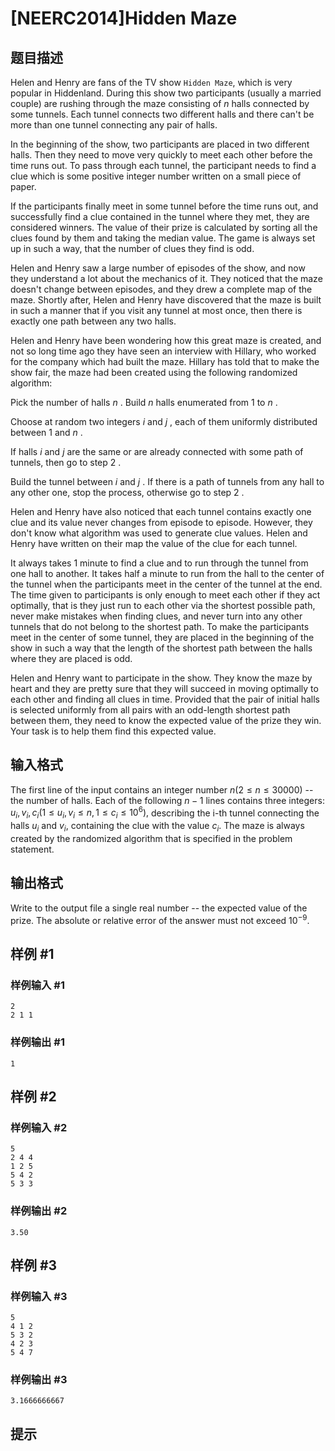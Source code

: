 # [NEERC2014]Hidden Maze

## 题目描述



Helen and Henry are fans of the TV show `Hidden Maze`, which is very popular in Hiddenland. During this show two participants (usually a married couple) are rushing through the maze consisting of $n$ halls connected by some tunnels. Each tunnel connects two different halls and there can't be more than one tunnel connecting any pair of halls.

In the beginning of the show, two participants are placed in two different halls. Then they need to move very quickly to meet each other before the time runs out. To pass through each tunnel, the participant needs to find a clue which is some positive integer number written on a small piece of paper.

If the participants finally meet in some tunnel before the time runs out, and successfully find a clue contained in the tunnel where they met, they are considered winners. The value of their prize is calculated by sorting all the clues found by them and taking the median value. The game is always set up in such a way, that the number of clues they find is odd.

Helen and Henry saw a large number of episodes of the show, and now they understand a lot about the mechanics of it. They noticed that the maze doesn't change between episodes, and they drew a complete map of the maze. Shortly after, Helen and Henry have discovered that the maze is built in such a manner that if you visit any tunnel at most once, then there is exactly one path between any two halls.

Helen and Henry have been wondering how this great maze is created, and not so long time ago they have seen an interview with Hillary, who worked for the company which had built the maze. Hillary has told that to make the show fair, the maze had been created using the following randomized algorithm:

Pick the number of halls $n$ . Build $n$ halls enumerated from $1$ to $n$ .

Choose at random two integers $i$ and $j$ , each of them uniformly distributed between $1$ and $n$ .

If halls $i$ and $j$ are the same or are already connected with some path of tunnels, then go to step $2$ .

Build the tunnel between $i$ and $j$ . If there is a path of tunnels from any hall to any other one, stop the process, otherwise go to step $2$ .

Helen and Henry have also noticed that each tunnel contains exactly one clue and its value never changes from episode to episode. However, they don't know what algorithm was used to generate clue values. Helen and Henry have written on their map the value of the clue for each tunnel.

It always takes $1$ minute to find a clue and to run through the tunnel from one hall to another. It takes half a minute to run from the hall to the center of the tunnel when the participants meet in the center of the tunnel at the end. The time given to participants is only enough to meet each other if they act optimally, that is they just run to each other via the shortest possible path, never make mistakes when finding clues, and never turn into any other tunnels that do not belong to the shortest path. To make the participants meet in the center of some tunnel, they are placed in the beginning of the show in such a way that the length of the shortest path between the halls where they are placed is odd.

Helen and Henry want to participate in the show. They know the maze by heart and they are pretty sure that they will succeed in moving optimally to each other and finding all clues in time. Provided that the pair of initial halls is selected uniformly from all pairs with an odd-length shortest path between them, they need to know the expected value of the prize they win. Your task is to help them find this expected value.



## 输入格式



The first line of the input contains an integer number $n (2 \le n \le 30 000)$ -- the number of halls. Each of the following $n − 1$ lines contains three integers: $u_{i}, v_{i}, c_{i} (1 \le u_{i}, v_{i} \le n , 1 \le c_{i} \le 10^{6}),$ describing the i-th tunnel connecting the halls $u_{i}$ and $v_{i},$ containing the clue with the value $c_{i}.$ The maze is always created by the randomized algorithm that is specified in the problem statement.



## 输出格式



Write to the output file a single real number -- the expected value of the prize. The absolute or relative error of the answer must not exceed $10^{−9}.$



## 样例 #1

### 样例输入 #1
```
2
2 1 1
```

### 样例输出 #1

```
1
```

## 样例 #2

### 样例输入 #2
```
5
2 4 4
1 2 5
5 4 2
5 3 3
```

### 样例输出 #2

```
3.50
```

## 样例 #3

### 样例输入 #3
```
5
4 1 2
5 3 2
4 2 3
5 4 7
```

### 样例输出 #3

```
3.1666666667
```

## 提示


